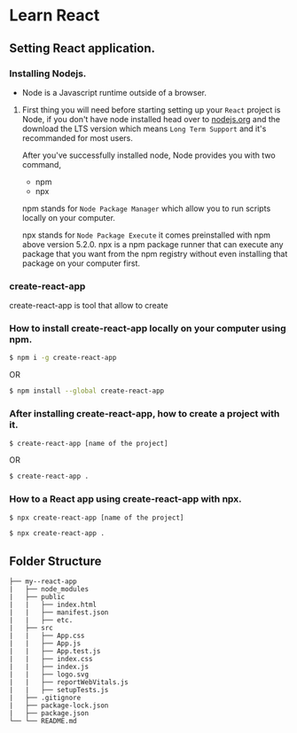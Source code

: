 # Learn React

## Setting React application.

### Installing Nodejs.
 - Node is a Javascript runtime outside of a browser.
1. First thing you will need before starting setting up 
   your `React` project is Node, if you don't have node 
   installed head over to [nodejs.org](https://nodejs.org/en) and the download the LTS version which means `Long Term Support` and it's recommanded for most users.

   After you've successfully installed node, Node provides you with two command,

    - npm
    - npx

   npm stands for `Node Package Manager` which allow you to run scripts locally on your computer.
  
   npx stands for `Node Package Execute` it comes preinstalled with npm above version 5.2.0.
   npx is a npm package runner that can execute any package that you want from the npm registry without even installing that package on your computer first. 
   
### create-react-app
create-react-app is tool that allow to create 

### How to install create-react-app locally on your computer using npm.

```bash
$ npm i -g create-react-app
```
OR

```bash
$ npm install --global create-react-app
```

### After installing create-react-app, how to create a project with it.

```bash
$ create-react-app [name of the project]
```
OR
```bash
$ create-react-app .
```

### How to a React app using create-react-app with npx.

```bash
$ npx create-react-app [name of the project]
```
```bash
$ npx create-react-app .
```

## Folder Structure
```
├── my--react-app
|   ├── node_modules
|   ├── public
|   |   ├── index.html
|   |   ├── manifest.json
|   |   ├── etc.
|   ├── src
|   |   ├── App.css
|   |   ├── App.js
|   |   ├── App.test.js
|   |   ├── index.css
|   |   ├── index.js
|   |   ├── logo.svg
|   |   ├── reportWebVitals.js
|   |   ├── setupTests.js
|   ├── .gitignore
|   ├── package-lock.json
|   ├── package.json
└── └── README.md
```